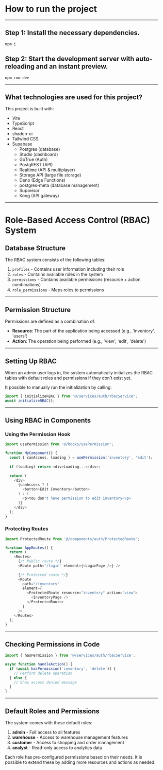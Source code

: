 # How to run the project

---

## Step 1: Install the necessary dependencies.

```
npm i
```

## Step 2: Start the development server with auto-reloading and an instant preview.
```
npm run dev
```

---

## What technologies are used for this project?

This project is built with:

- Vite
- TypeScript
- React
- shadcn-ui
- Tailwind CSS
- Supabase
    - Postgres (database)
    - Studio (dashboard)
    - GoTrue (Auth)
    - PostgREST (API)
    - Realtime (API & multiplayer)
    - Storage API (large file storage)
    - Deno (Edge Functions)
    - postgres-meta (database management)
    - Supavisor
    - Kong (API gateway)

---

# Role-Based Access Control (RBAC) System

## Database Structure

The RBAC system consists of the following tables:

1. `profiles` - Contains user information including their role
2. `roles` - Contains available roles in the system
3. `permissions` - Contains available permissions (resource + action combinations)
4. `role_permissions` - Maps roles to permissions

---

## Permission Structure

Permissions are defined as a combination of:
- **Resource**: The part of the application being accessed (e.g., 'inventory', 'users')
- **Action**: The operation being performed (e.g., 'view', 'edit', 'delete')

---

## Setting Up RBAC

When an admin user logs in, the system automatically initializes the RBAC tables with default roles and permissions if they don't exist yet.

It possible to manually run the initialization by calling:

```typescript
import { initializeRBAC } from "@/services/auth/rbacService";
await initializeRBAC();
```

---

## Using RBAC in Components

### Using the Permission Hook

```typescript
import usePermission from '@/hooks/usePermission';

function MyComponent() {
  const { canAccess, loading } = usePermission('inventory', 'edit');
  
  if (loading) return <div>Loading...</div>;
  
  return (
    <div>
      {canAccess ? (
        <button>Edit Inventory</button>
      ) : (
        <p>You don't have permission to edit inventory</p>
      )}
    </div>
  );
}
```

### Protecting Routes

```typescript
import ProtectedRoute from '@/components/auth/ProtectedRoute';

function AppRoutes() {
  return (
    <Routes>
      {/* Public route */}
      <Route path="/login" element={<LoginPage />} />
      
      {/* Protected route */}
      <Route 
        path="/inventory" 
        element={
          <ProtectedRoute resource="inventory" action="view">
            <InventoryPage />
          </ProtectedRoute>
        } 
      />
    </Routes>
  );
}
```

---

## Checking Permissions in Code

```typescript
import { hasPermission } from '@/services/auth/rbacService';

async function handleAction() {
  if (await hasPermission('inventory', 'delete')) {
    // Perform delete operation
  } else {
    // Show access denied message
  }
}
```

---

## Default Roles and Permissions

The system comes with these default roles:

1. **admin** - Full access to all features
2. **warehouse** - Access to warehouse management features
3. **customer** - Access to shopping and order management
4. **analyst** - Read-only access to analytics data

Each role has pre-configured permissions based on their needs. It is possible to extend these by adding more resources and actions as needed.
